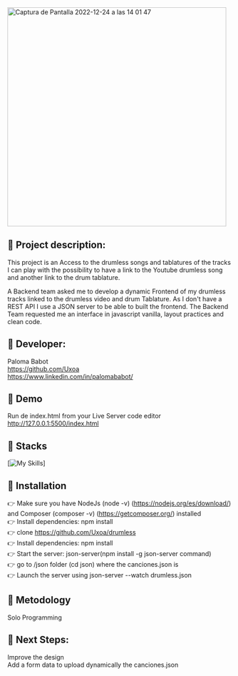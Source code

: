 <img width="491" alt="Captura de Pantalla 2022-12-24 a las 14 01 47" src="https://user-images.githubusercontent.com/78784528/209437743-42f7264a-53c5-4e33-867d-b1ea2c5599b7.png">


## :musical_score: Project description:

This project is an Access to the drumless songs and tablatures of the tracks I can play with the possibility to have a link to the Youtube drumless song and another link to the drum tablature.<br>

A Backend team asked me to develop a dynamic Frontend of my drumless tracks linked to the drumless video and drum Tablature. As I don't have a REST API I use a JSON server to be able to built the frontend. The Backend Team requested me an interface in javascript vanilla, layout practices and clean code.

## :musical_score: Developer:
Paloma Babot <br>
https://github.com/Uxoa<br>
https://www.linkedin.com/in/palomababot/<br>


## :musical_score: Demo 

Run de index.html from your Live Server code editor<br>
http://127.0.0.1:5500/index.html

## :musical_score: Stacks

[![My Skills](https://skillicons.dev/icons?i=nodejs,html,js,jquery,css,sass)]

## :musical_score: Installation

:point_right: Make sure you have NodeJs (node -v) (https://nodejs.org/es/download/) and Composer (composer -v) (https://getcomposer.org/) installed<br>
:point_right: Install dependencies: npm install <br>
:point_right: clone https://github.com/Uxoa/drumless<br>
:point_right: Install dependencies: npm install <br>
:point_right: Start the server: json-server(npm install -g json-server command)<br>
:point_right: go to /json folder (cd json) where the canciones.json is<br>
:point_right: Launch the server using json-server --watch drumless.json<br>


## :musical_score: Metodology
Solo Programming


## :musical_score: Next Steps:

Improve the design<br>
Add a form data to upload dynamically the canciones.json<br>